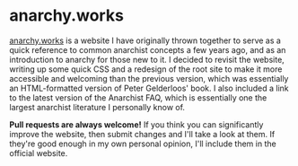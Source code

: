 # anarchy.works
[anarchy.works](http://anarchy.works) is a website I have originally thrown together to serve as a quick reference to common anarchist concepts a few years ago, and as an introduction to anarchy for those new to it. I decided to revisit the website, writing up some quick CSS and a redesign of the root site to make it more accessible and welcoming than the previous version, which was essentially an HTML-formatted version of Peter Gelderloos' book. I also included a link to the latest version of the Anarchist FAQ, which is essentially one the largest anarchist literature I personally know of.

**Pull requests are always welcome!** If you think you can significantly improve the website, then submit changes and I'll take a look at them. If they're good enough in my own personal opinion, I'll include them in the official website.
